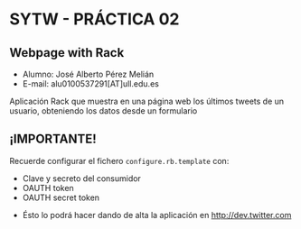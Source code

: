 SYTW - PRÁCTICA 02
==================
## Webpage with Rack ##


* Alumno: José Alberto Pérez Melián
* E-mail: alu0100537291[AT]ull.edu.es


Aplicación Rack que muestra en una página web los últimos tweets de un usuario, obteniendo los datos desde un formulario



¡IMPORTANTE!
------------

Recuerde configurar el fichero `configure.rb.template` con:
   * Clave y secreto del consumidor
   * OAUTH token
   * OAUTH secret token

- Ésto lo podrá hacer dando de alta la aplicación en http://dev.twitter.com
